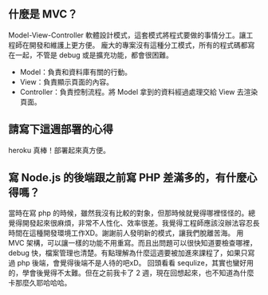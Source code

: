 ## 什麼是 MVC？
Model-View-Controller 軟體設計模式，這套模式將程式要做的事情分工。讓工程師在開發和維護上更方便。
龐大的專案沒有這種分工模式，所有的程式碼都寫在一起，不管是 debug 或是擴充功能，都會很困難。
* Model：負責和資料庫有關的行動。
* View：負責顯示頁面的內容。
* Controller：負責控制流程。將 Model 拿到的資料經過處理交給 View 去渲染頁面。

## 請寫下這週部署的心得
heroku 真棒！部署起來真方便。

## 寫 Node.js 的後端跟之前寫 PHP 差滿多的，有什麼心得嗎？
當時在寫 php 的時候，雖然我沒有比較的對象，但那時候就覺得哪裡怪怪的。總覺得開發起來很麻煩，非常不人性化、效率很差。我覺得工程師應該沒辦法容忍長時間在這種開發環境工作XD。謝謝前人發明新的模式，讓我們脫離苦海。
用 MVC 架構，可以讓一樣的功能不用重寫。而且出問題可以很快知道要檢查哪裡，debug 快，檔案管理也清楚。有點理解為什麼這週要被加進來課程了，如果只寫過 php 後端，會覺得後端不是人待的吧xD。
回頭看看 sequlize，其實也蠻好用的，學會後覺得不太難。但在之前我卡了 2 週，現在回想起來，也不知道為什麼卡那麼久耶哈哈哈。